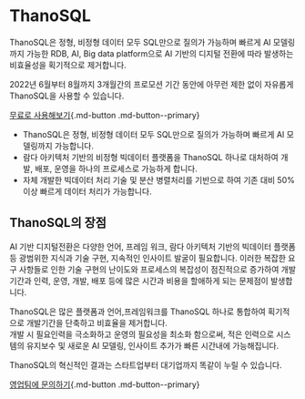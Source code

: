 # __ThanoSQL__

ThanoSQL은 정형, 비정형 데이터 모두 SQL만으로 질의가 가능하며 빠르게 AI 모델링까지 가능한 RDB, AI, Big data platform으로 AI 기반의 디지털 전환에 따라 발생하는 비효율성을 획기적으로 제거합니다.<br>

2022년 6월부터 8월까지 3개월간의 프로모션 기간 동안에 아무런 제한 없이 자유롭게 ThanoSQL을 사용할 수 있습니다.

[무료로 사용해보기](https://www.thanosql.ai){.md-button .md-button--primary}

* ThanoSQL은 정형, 비정형 데이터 모두 SQL만으로 질의가 가능하며 빠르게 AI 모델링까지 가능합니다. <br>
* 람다 아키텍처 기반의 비정형 빅데이터 플랫폼을 ThanoSQL 하나로 대처하여 개발, 배포, 운영을 하나의 프로세스로 가능하게 합니다. <br>
* 자체 개발한 빅데이터 처리 기술 및 분산 병렬처리를 기반으로 하여 기존 대비 50% 이상 빠르게 데이터 처리가 가능합니다.

## __ThanoSQL의 장점__

AI 기반 디지털전환은 다양한 언어, 프레임 워크, 람다 아키텍처 기반의 빅데이터 플랫폼 등 광범위한 지식과 기술 구현, 지속적인 인사이트 발굴이 필요합니다. 
이러한 복잡한 요구 사항들로 인한 기술 구현의 난이도와 프로세스의 복잡성이 점진적으로 증가하여 개발 기간과 인력, 운영, 개발, 배포 등에 많은 시간과 비용을 할애하게 되는 문제점이 발생합니다.

ThanoSQL은 많은 플랫폼과 언어,프레임워크를 ThanoSQL 하나로 통합하여 획기적으로 개발기간을 단축하고 비효율을 제거합니다.<br>
개발 시 필요인력을 극소화하고 운영의 필요성을 최소화 함으로써, 적은 인력으로 시스템의 유지보수 및 새로운 AI 모델링, 인사이트 추가가 빠른 시간내에 가능해집니다.

ThanoSQL의 혁신적인 결과는 스타트업부터 대기업까지 똑같이 누릴 수 있습니다.

[영업팀에 문의하기](https://www.thanosql.ai){.md-button .md-button--primary}